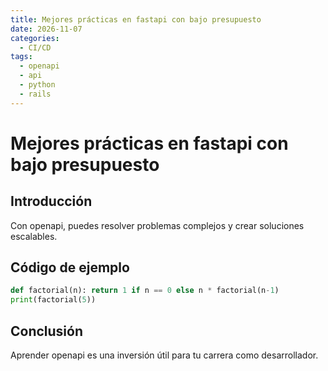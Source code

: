 ```yaml
---
title: Mejores prácticas en fastapi con bajo presupuesto
date: 2026-11-07
categories:
  - CI/CD
tags:
  - openapi
  - api
  - python
  - rails
---
```


# Mejores prácticas en fastapi con bajo presupuesto

## Introducción

Con openapi, puedes resolver problemas complejos y crear soluciones escalables.

## Código de ejemplo

```python
def factorial(n): return 1 if n == 0 else n * factorial(n-1)
print(factorial(5))
```

## Conclusión

Aprender openapi es una inversión útil para tu carrera como desarrollador.